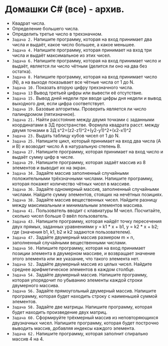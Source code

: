 # Домашки C# (все) - архив.
* Квадрат числа.
* Определение большего числа.
* Определить третье число в трехзначном.
* ``Задача 2.`` Напишите программу, которая на вход принимает два числа и выдаёт, какое число большее, а какое меньшее.
* ``Задача 4.`` Напишите программу, которая принимает на вход три числа и выдаёт максимальное из этих чисел.
* ``Задача 6.`` Напишите программу, которая на вход принимает число и выдаёт, является ли число чётным (делится ли оно на два без остатка).
* ``Задача 8.`` Напишите программу, которая на вход принимает число (N), а на выходе показывает все чётные числа от 1 до N.
* ``Задача 10.`` Показать вторую цифру трехзначного числа.
* ``Задача 13`` Вывод третьей цифры или вывести её отсутствие.
* ``Задача 15.`` Вывод дней недели при вводе цифры дня недели и вывод выходного дня, если цифра соответствует.
* ``Задача 19.`` Базовые алгоритмы. Проверить является ли число палиндромом (пятизначное).
* ``Задача 21.`` Найти расстояние между двумя точками с заданными координатами в 3Д пространстве. Формула квадрата расст. между двумя точками в 3Д  s^2=(z2-z1)^2+(y2-y1)^2+(x2-x1)^2
* ``Задача 23.`` Выдать таблицу кубов чисел от 1 до N.
* ``Задача 25.`` Напишите цикл, который принимает на вход два числа (A и B) и возводит число A в натуральную степень B.
* ``Задача 27.`` Напишите программу, которая принимает на вход число и выдаёт сумму цифр в числе.
* ``Задача 29.`` Напишите программу, которая задаёт массив из 8 элементов и выводит их на экран.
* ``Задача 34.`` Задайте массив заполненный случайными положительными трёхзначными числами. Напишите программу, которая покажет количество чётных чисел в массиве.
* ``Задача 36.`` Задайте одномерный массив, заполненный случайными числами. Найдите сумму элементов, стоящих на нечётных позициях.
* ``Задача 38.`` Задайте массив вещественных чисел. Найдите разницу между максимальным и минимальным элементов массива.
* ``Задача 41.`` Пользователь вводит с клавиатуры M чисел. Посчитайте, сколько чисел больше 0 ввёл пользователь.
* ``Задача 43.`` Напишите программу, которая найдёт точку пересечения двух прямых, заданных уравнениями y = k1 * x + b1, y = k2 * x + b2;
                                   где (значения b1, k1, b2 и k2 задаются пользователем).
* ``Задача 47.`` Задайте двумерный массив размером m × n, заполненный случайными вещественными числами.
* ``Задача 50.`` Напишите программу, которая на вход принимает позиции элемента в двумерном массиве, и возвращает значение этого элемента или же указание, что такого элемента нет.
* ``Задача 52.`` Задайте двумерный массив из целых чисел. Найдите среднее арифметическое элементов в каждом столбце.
* ``Задача 54.`` Задайте двумерный массив. Напишите программу, которая упорядочит по убыванию элементы каждой строки двумерного массива.
* ``Задача 56.`` Задайте прямоугольный двумерный массив. Напишите программу, которая будет находить строку с наименьшей суммой элементов.
* ``Задача 58.`` Задайте две матрицы. Напишите программу, которая будет находить произведение двух матриц.
* ``Задача 60.`` Сформируйте трёхмерный массив из неповторяющихся двузначных чисел. Напишите программу, которая будет построчно выводить массив, добавляя индексы каждого элемента.
* ``Задача 62.`` Напишите программу, которая заполнит спирально массив 4 на 4.
